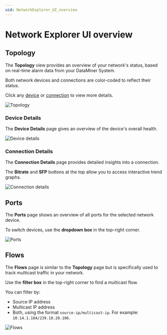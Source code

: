 ```yaml
---
uid: NetworkExplorer_UI_overview
---
```


# Network Explorer UI overview

## Topology

The **Topology** view provides an overview of your network's status, based on real-time alarm data from your DataMiner System.

Both network devices and connections are color-coded to reflect their status.

Click any [device](#device-details) or [connection](#connection-details) to view more details.

![Topology](~/solutions/images/NS_manual_topology.png)

### Device Details

The **Device Details** page gives an overview of the device's overall health.

![Device details](~/solutions/images/NS_manual_device-details.png)

### Connection Details

The **Connection Details** page provides detailed insights into a connection.

The **Bitrate** and **SFP** buttons at the top allow you to access interactive trend graphs.

![Connection details](~/solutions/images/NS_manual_connection-details.png)

## Ports

The **Ports** page shows an overview of all ports for the selected network device.

To switch devices, use the **dropdown box** in the top-right corner.

![Ports](~/solutions/images/NS_manual_ports.png)

## Flows

The **Flows** page is similar to the **Topology** page but is specifically used to track multicast traffic in your network.

Use the **filter box** in the top-right corner to find a multicast flow.

You can filter by:

- Source IP address
- Multicast IP address
- Both, using the format `source-ip/multicast-ip`. For example: `10.14.1.104/239.10.20.106`.

![Flows](~/solutions/images/NS_manual_flows.png)
